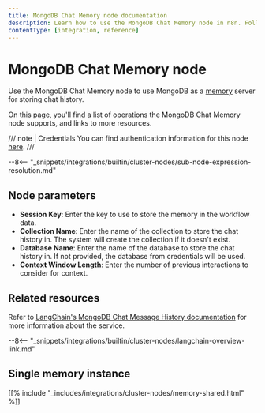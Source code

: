 ```yaml
---
title: MongoDB Chat Memory node documentation
description: Learn how to use the MongoDB Chat Memory node in n8n. Follow technical documentation to integrate MongoDB Chat Memory node into your workflows.
contentType: [integration, reference]
---
```


# MongoDB Chat Memory node

Use the MongoDB Chat Memory node to use MongoDB as a [memory](/glossary.md#ai-memory) server for storing chat history.

On this page, you'll find a list of operations the MongoDB Chat Memory node supports, and links to more resources.

/// note | Credentials
You can find authentication information for this node [here](/integrations/builtin/credentials/mongodb.md).
///

--8<-- "_snippets/integrations/builtin/cluster-nodes/sub-node-expression-resolution.md"

## Node parameters

* **Session Key**: Enter the key to use to store the memory in the workflow data.
* **Collection Name**: Enter the name of the collection to store the chat history in. The system will create the collection if it doesn't exist.
* **Database Name**: Enter the name of the database to store the chat history in. If not provided, the database from credentials will be used.
* **Context Window Length**: Enter the number of previous interactions to consider for context.

## Related resources

Refer to [LangChain's MongoDB Chat Message History documentation](https://js.langchain.com/docs/integrations/memory/mongodb) for more information about the service.

--8<-- "_snippets/integrations/builtin/cluster-nodes/langchain-overview-link.md"

## Single memory instance

[[% include "_includes/integrations/cluster-nodes/memory-shared.html" %]]


